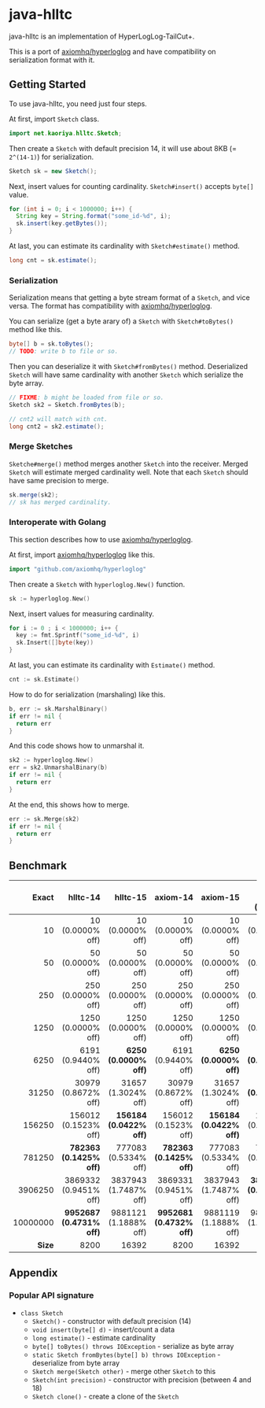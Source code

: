 # java-hlltc

java-hlltc is an implementation of HyperLogLog-TailCut+.

This is a port of [axiomhq/hyperloglog][ax] and have compatibility
on serialization format with it.


## Getting Started

To use java-hlltc, you need just four steps.

At first, import `Sketch` class.

```java
import net.kaoriya.hlltc.Sketch;
```

Then create a `Sketch` with default precision 14,
it will use about 8KB (= `2^(14-1)`) for serialization.

```java
Sketch sk = new Sketch();
```

Next, insert values for counting cardinality.
`Sketch#insert()` accepts `byte[]` value.

```java
for (int i = 0; i < 1000000; i++) {
  String key = String.format("some_id-%d", i);
  sk.insert(key.getBytes());
}
```

At last, you can estimate its cardinality with `Sketch#estimate()` method.

```java
long cnt = sk.estimate();
```

### Serialization

Serialization means that getting a byte stream format of a `Sketch`, and vice
versa. The format has compatibility with [axiomhq/hyperloglog][ax].

You can serialize (get a byte arary of) a `Sketch` with `Sketch#toBytes()`
method like this.

```java
byte[] b = sk.toBytes();
// TODO: write b to file or so.
```

Then you can deserialize it with `Sketch#fromBytes()` method.
Deserialized `Sketch` will have same cardinality with another `Sketch` which
serialize the byte array.

```java
// FIXME: b might be loaded from file or so.
Sketch sk2 = Sketch.fromBytes(b);

// cnt2 will match with cnt.
long cnt2 = sk2.estimate();
```

### Merge Sketches

`Sketche#merge()` method merges another `Sketch` into the receiver.
Merged `Sketch` will estimate merged cardinality well.
Note that each `Sketch` should have same precision to merge.

```java
sk.merge(sk2);
// sk has merged cardinality.
```

### Interoperate with Golang

This section describes how to use [axiomhq/hyperloglog][ax].


At first, import [axiomhq/hyperloglog][ax] like this.

```go
import "github.com/axiomhq/hyperloglog"
```

Then create a `Sketch` with `hyperloglog.New()` function.

```go
sk := hyperloglog.New()
```

Next, insert values for measuring cardinality.

```go
for i := 0 ; i < 1000000; i++ {
  key := fmt.Sprintf("some_id-%d", i)
  sk.Insert([]byte(key))
}
```

At last, you can estimate its cardinality with `Estimate()` method.

```go
cnt := sk.Estimate()
```

How to do for serialization (marshaling) like this.

```go
b, err := sk.MarshalBinary()
if err != nil {
  return err
}
```

And this code shows how to unmarshal it.

```go
sk2 := hyperloglog.New()
err = sk2.UnmarshalBinary(b)
if err != nil {
  return err
}
```

At the end, this shows how to merge.

```go
err := sk.Merge(sk2)
if err != nil {
  return err
}
```

## Benchmark

| Exact    | hlltc-14                | hlltc-15               | axiom-14                | axiom-15               | Influx HLL+ (16391)     |
|---------:|------------------------:|-----------------------:|------------------------:|-----------------------:|------------------------:|
|       10 |       10 (0.0000% off)  |      10 (0.0000% off)  |       10 (0.0000% off)  |      10 (0.0000% off)  |       10 (0.0000% off)  |
|       50 |       50 (0.0000% off)  |      50 (0.0000% off)  |       50 (0.0000% off)  |      50 (0.0000% off)  |       50 (0.0000% off)  |
|      250 |      250 (0.0000% off)  |     250 (0.0000% off)  |      250 (0.0000% off)  |     250 (0.0000% off)  |      250 (0.0000% off)  |
|     1250 |     1250 (0.0000% off)  |    1250 (0.0000% off)  |     1250 (0.0000% off)  |    1250 (0.0000% off)  |     1250 (0.0000% off)  |
|     6250 |     6191 (0.9440% off)  |  **6250 (0.0000% off)**|     6191 (0.9440% off)  |  **6250 (0.0000% off)**|   **6250 (0.0000% off)**|
|    31250 |    30979 (0.8672% off)  |   31657 (1.3024% off)  |    30979 (0.8672% off)  |   31657 (1.3024% off)  |  **30996 (0.8128% off)**|
|   156250 |   156012 (0.1523% off)  |**156184 (0.0422% off)**|   156012 (0.1523% off)  |**156184 (0.0422% off)**|   156715 (0.2976% off)  |
|   781250 | **782363 (0.1425% off)**|  777083 (0.5334% off)  | **782363 (0.1425% off)**|  777083 (0.5334% off)  |   775988 (0.6735% off)  |
|  3906250 |  3869332 (0.9451% off)  | 3837943 (1.7487% off)  |  3869331 (0.9451% off)  | 3837943 (1.7487% off)  |**3889909 (0.4183% off)**|
| 10000000 |**9952687 (0.4731% off)**| 9881121 (1.1888% off)  |**9952681 (0.4732% off)**| 9881119 (1.1888% off)  |  9889556 (1.1044% off)  |
| **Size** |                   8200  |                 16392  |                   8200  |                 16392  |                  16391  |

## Appendix

### Popular API signature

*   `class Sketch`
    *   `Sketch()` - constructor with default precision (14)
    *   `void insert(byte[] d)` - insert/count a data
    *   `long estimate()` - estimate cardinality
    *   `byte[] toBytes() throws IOException` - serialize as byte array
    *   `static Sketch fromBytes(byte[] b) throws IOException` -
        deserialize from byte array
    *   `Sketch merge(Sketch other)` - merge other `Sketch` to this
    *   `Sketch(int precision)` - constructor with precision (between 4 and 18)
    *   `Sketch clone()` - create a clone of the `Sketch`

[ax]:https://github.com/axiomhq/hyperloglog
